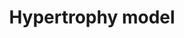 ---
annotations:
- type: Disease Ontology
  value: heart disease
- type: Pathway Ontology
  value: hypertrophic cardiomyopathy pathway
authors:
- MaintBot
- Mkutmon
- Jmelius
- Eweitz
description: ''
last-edited: 2021-05-21
organisms:
- Bos taurus
redirect_from:
- /index.php/Pathway:WP982
- /instance/WP982
schema-jsonld:
- '@context': https://schema.org/
  '@id': https://wikipathways.github.io/pathways/WP982.html
  '@type': Dataset
  creator:
    '@type': Organization
    name: WikiPathways
  description: ''
  keywords:
  - EIF4E
  - IFNG
  - NR4A3
  - '?'
  - WDR1
  - IL18
  - JUND
  - HBEGF
  - VEGFA
  - CYR61
  - ADAM10
  - ATF3
  - IL1R1
  - DUSP14
  - EIF4EBP1
  - MYOG
  - IFRD1
  - MINOR
  - MSTN
  - IL1A
  - ANKRD1
  - ZEB1
  license: CC0
  name: Hypertrophy model
seo: CreativeWork
title: Hypertrophy model
wpid: WP982
---